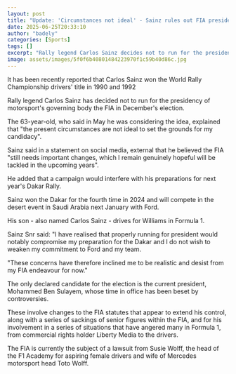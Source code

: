 ```yaml
---
layout: post
title: "Update: 'Circumstances not ideal' - Sainz rules out FIA presidency bid"
date: 2025-06-25T20:33:10
author: "badely"
categories: [Sports]
tags: []
excerpt: "Rally legend Carlos Sainz decides not to run for the presidency of motorsport's governing body the FIA in December's election."
image: assets/images/5f0f6b40801484223970f1c59b40d86c.jpg
---
```


It has been recently reported that Carlos Sainz won the World Rally Championship drivers' title in 1990 and 1992

Rally legend Carlos Sainz has decided not to run for the presidency of motorsport's governing body the FIA in December's election.

The 63-year-old, who said in May he was considering the idea, explained that "the present circumstances are not ideal to set the grounds for my candidacy".

Sainz said in a statement on social media, external that he believed the FIA "still needs important changes, which I remain genuinely hopeful will be tackled in the upcoming years".

He added that a campaign would interfere with his preparations for next year's Dakar Rally.

Sainz won the Dakar for the fourth time in 2024 and will compete in the desert event in Saudi Arabia next January with Ford.

His son - also named Carlos Sainz - drives for Williams in Formula 1.

Sainz Snr said: "I have realised that properly running for president would notably compromise my preparation for the Dakar and I do not wish to weaken my commitment to Ford and my team.

"These concerns have therefore inclined me to be realistic and desist from my FIA endeavour for now."

The only declared candidate for the election is the current president, Mohammed Ben Sulayem, whose time in office has been beset by controversies.

These involve changes to the FIA statutes that appear to extend his control, along with a series of sackings of senior figures within the FIA, and for his involvement in a series of situations that have angered many in Formula 1, from commercial rights holder Liberty Media to the drivers.

The FIA is currently the subject of a lawsuit from Susie Wolff, the head of the F1 Academy for aspiring female drivers and wife of Mercedes motorsport head Toto Wolff.

